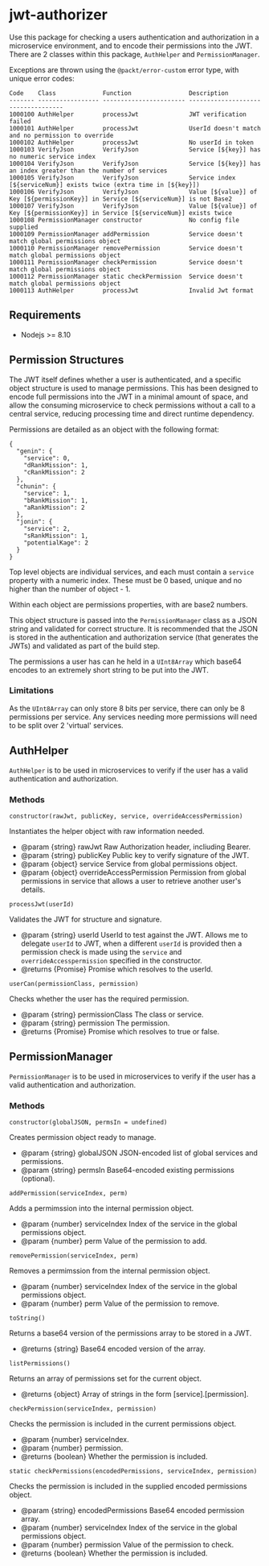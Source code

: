 # jwt-authorizer

Use this package for checking a users authentication and authorization in a microservice environment, and to encode their permissions into the JWT. There are 2 classes within this package, `AuthHelper` and `PermissionManager`.

Exceptions are thrown using the `@packt/error-custom` error type, with unique error codes:

```
Code    Class             Function                Description
------- ----------------- ----------------------- -----------------------------------
1000100	AuthHelper        processJwt              JWT verification failed
1000101	AuthHelper        processJwt              UserId doesn't match and no permission to override
1000102	AuthHelper        processJwt              No userId in token
1000103	VerifyJson        VerifyJson              Service [${key}] has no numeric service index
1000104	VerifyJson        VerifyJson              Service [${key}] has an index greater than the number of services
1000105	VerifyJson        VerifyJson              Service index [${serviceNum}] exists twice (extra time in [${key}])
1000106	VerifyJson        VerifyJson              Value [${value}] of Key [${permissionKey}] in Service [${serviceNum}] is not Base2
1000107	VerifyJson        VerifyJson              Value [${value}] of Key [${permissionKey}] in Service [${serviceNum}] exists twice
1000108	PermissionManager constructor             No config file supplied
1000109	PermissionManager addPermission	          Service doesn't match global permissions object
1000110	PermissionManager removePermission        Service doesn't match global permissions object
1000111	PermissionManager checkPermission         Service doesn't match global permissions object
1000112	PermissionManager static checkPermission  Service doesn't match global permissions object
1000113	AuthHelper        processJwt              Invalid Jwt format
```

## Requirements

* Nodejs >= 8.10

## Permission Structures

The JWT itself defines whether a user is authenticated, and a specific object structure is used to manage permissions. This has been designed to encode full permissions into the JWT in a minimal amount of space, and allow the consuming microservice to check permissions without a call to a central service, reducing processing time and direct runtime dependency.

Permissions are detailed as an object with the following format:
```
{
  "genin": {
    "service": 0,
    "dRankMission": 1,
    "cRankMission": 2
  },
  "chunin": {
    "service": 1,
    "bRankMission": 1,
    "aRankMission": 2
  },
  "jonin": {
    "service": 2,
    "sRankMission": 1,
    "potentialKage": 2
  }
}
```
Top level objects are individual services, and each must contain a `service` property with a numeric index. These must be 0 based, unique and no higher than the number of object - 1.

Within each object are permissions properties, with are base2 numbers.

This object structure is passed into the `PermissionManager` class as a JSON string and validated for correct structure. It is recommended that the JSON is stored in the authentication and authorization service (that generates the JWTs) and validated as part of the build step.

The permissions a user has can he held in a `UInt8Array` which base64 encodes to an extremely short string to be put into the JWT.

### Limitations

As the `UInt8Array` can only store 8 bits per service, there can only be 8 permissions per service. Any services needing more permissions will need to be split over 2 'virtual' services.

## AuthHelper

`AuthHelper` is to be used in microservices to verify if the user has a valid authentication and authorization.

### Methods

`constructor(rawJwt, publicKey, service, overrideAccessPermission)`

Instantiates the helper object with raw information needed.
   * @param {string} rawJwt Raw Authorization header, incliuding Bearer.
   * @param {string} publicKey Public key to verify signature of the JWT.
   * @param {object} service Service from global permissions object.
   * @param {object} overrideAccessPermission Permission from global permissions in
      service that allows a user to retrieve another user's details.

`processJwt(userId)`

Validates the JWT for structure and signature.
   * @param {string} userId UserId to test against the JWT. Allows me to delegate `userId` to JWT, when a different `userId` is provided then a permission check is made using the `service` and `overrideAccesspermission` specified in the constructor.
   * @returns {Promise<string>} Promise which resolves to the userId.

`userCan(permissionClass, permission)`

Checks whether the user has the required permission.
   * @param {string} permissionClass The class or service.
   * @param {string} permission The permission.
   * @returns {Promise<boolean>} Promise which resolves to true or false.

## PermissionManager

`PermissionManager` is to be used in microservices to verify if the user has a valid authentication and authorization.

### Methods

`constructor(globalJSON, permsIn = undefined)`

Creates permission object ready to manage.
   * @param  {string} globalJSON JSON-encoded list of global services and permissions.
   * @param  {string} permsIn Base64-encoded existing permissions (optional).

`addPermission(serviceIndex, perm)`

Adds a permimssion into the internal permission object.
   * @param  {number} serviceIndex Index of the service in the global permissions object.
   * @param  {number} perm Value of the permission to add.

`removePermission(serviceIndex, perm)`

Removes a permimssion from the internal permission object.
   * @param  {number} serviceIndex Index of the service in the global permissions object.
   * @param  {number} perm Value of the permission to remove.

`toString()`

Returns a base64 version of the permissions array to be stored in a JWT.
   * @returns {string} Base64 encoded version of the array.

`listPermissions()`

Returns an array of permissions set for the current object.
   * @returns {object} Array of strings in the form [service].[permission].

`checkPermission(serviceIndex, permission)`

Checks the permission is included in the current permissions object.
   * @param  {number} serviceIndex.
   * @param  {number} permission.
   * @returns {boolean} Whether the permission is included.

`static checkPermissions(encodedPermissions, serviceIndex, permission)`

Checks the permission is included in the supplied encoded permissions object.
   * @param  {string} encodedPermissions Base64 encoded permission array.
   * @param  {number} serviceIndex Index of the service in the global permissions object.
   * @param  {number} permission Value of the permission to check.
   * @returns {boolean} Whether the permission is included.
